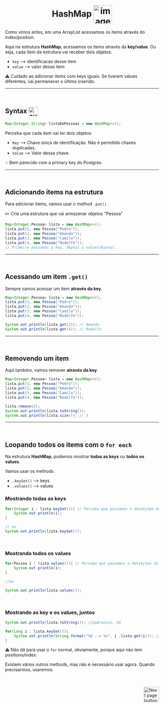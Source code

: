 <h1 align="center">
    HashMap
    <img src="https://cdn-icons-png.flaticon.com/512/3540/3540804.png" alt="image icon" width="60px" align="center">
</h1>


Como vimos antes, em uma ArrayList acessamos os items através do  index/position.

Aqui na estrutura **HashMap**, acessamos os items através da **key/value**. Ou seja, cada item da estrutura vai receber dois objetos:

- `key` --> identificacao desse item
- `value` --> valor desse item


⚠️ Cuidado ao adicionar items com keys iguais. Se tiverem values diferentes, vai permanecer o último inserido.

<hr>
<br>

## Syntax <img src="https://cdn-icons-png.flaticon.com/512/1442/1442581.png" alt="curly braces icon" width="30px" align="center">

```java
Map<Integer,String> listaDePessoas = new HashMap<>();
```
Perceba que cada item vai ter dois objetos:

- `Key` --> Chave única de identificação. Não é permitido chaves duplicadas.
- `Value` --> Valor dessa chave.

💡 Bem parecido com a primary key do Postgres.

<hr>
<br>

## Adicionando items na estrutura
Para adicionar items, vamos usar o method `.put()`.

✏️ Crie uma estrutura que vai armazenar objetos "Pessoa"
```java
Map<Integer,Pessoa> lista = new HashMap<>();
lista.put(1, new Pessoa("Pedro"));
lista.put(2, new Pessoa("Amanda"));
lista.put(3, new Pessoa("Camila"));
lista.put(4, new Pessoa("Rodolfo"));
// Primeiro passamos a key, depois o value(objeto).
```
<hr>
<br>

## Acessando um item `.get()`
Sempre vamos acessar um item **através da key**.

```java
Map<Integer,Pessoa> lista = new HashMap<>();
lista.put(1, new Pessoa("Pedro"));
lista.put(2, new Pessoa("Amanda"));
lista.put(3, new Pessoa("Camila"));
lista.put(4, new Pessoa("Rodolfo"));

System.out.println(lista.get(2)); // Amanda
System.out.println(lista.get(4)); // Rodolfo
```

<hr>
<br>

## Removendo um item
Aqui também, vamos remover **através da key**.
```java
Map<Integer,Pessoa> lista = new HashMap<>();
lista.put(1, new Pessoa("Pedro"));
lista.put(2, new Pessoa("Amanda"));
lista.put(3, new Pessoa("Camila"));
lista.put(4, new Pessoa("Rodolfo"));

lista.remove(2);
System.out.println(lista.toString());
System.out.println(lista.size()); // 3
```

<hr>
<br>

## Loopando todos os items com o `for each`
Na estrutura **HashMap**, podemos mostrar **todas as keys** ou **todos os values**.

Vamos usar os methods
- `.keySet()` --> keys
- `.values()` --> values

### Mostrando todas as keys
```java
for(Integer i : lista.keySet()){ // Perceba que passamos o datatytpe do primeiro objeto do item (key)
    System.out.println(i);
}

// ou
System.out.println(lista.keySet());
```

<br>


### Mostrando todos os values
```java
for(Pessoa i : lista.values()){ // Perceba que passamos o datatytpe do segundo objeto do item (value)
    System.out.println(i);
}

//ou

System.out.println(lista.values());
```

<br>

### Mostrando as key e os values, juntos

```java
System.out.println(lista.toString()); //padraozin, OU

for(Long i : lista.keySet()){
    System.out.println(String.format("%d --> %s", i ,lista.get(i))); //Acessamos cada key e depois acessamos o value dessa key
}
```

⚠️ Não dá para usar o `for` normal, obviamente, porque aqui não tem positions/index.

Existem vários outros methods, mas não é necessário usar agora. Quando precisarmos, usaremos.


<br>
<br>

<!-- Next Page Button -->
<a href="../../26.file_handling/1.ler_arquivos/0.introduction.md">
    <img src="https://cdn-icons-png.flaticon.com/512/8175/8175884.png" alt="Next page button" width="50px" align="right">
</a>